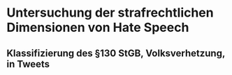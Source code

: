 # Untersuchung der strafrechtlichen Dimensionen von Hate Speech
## Klassifizierung des §130 StGB, Volksverhetzung, in Tweets